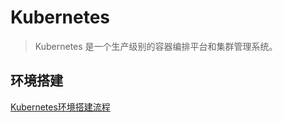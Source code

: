 # Kubernetes

> Kubernetes 是一个生产级别的容器编排平台和集群管理系统。

## 环境搭建

[Kubernetes环境搭建流程](../env/Kubernetes环境搭建.md)
